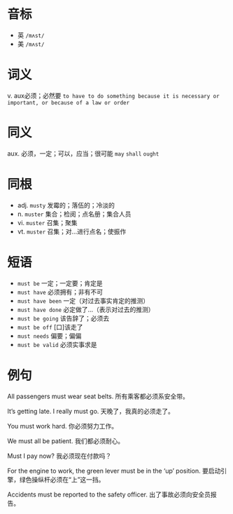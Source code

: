 # 音标

- 英 `/mʌst/`
- 美 `/mʌst/`

# 词义

v. aux必须；必然要
`to have to do something because it is necessary or important, or because of a law or order`

# 同义

aux. 必须，一定；可以，应当；很可能
`may` `shall` `ought`

# 同根

- adj. `musty` 发霉的；落伍的；冷淡的
- n. `muster` 集合；检阅；点名册；集合人员
- vi. `muster` 召集；聚集
- vt. `muster` 召集；对…进行点名；使振作

# 短语

- `must be` 一定；一定要；肯定是
- `must have` 必须拥有；非有不可
- `must have been` 一定（对过去事实肯定的推测）
- `must have done` 必定做了…（表示对过去的推测）
- `must be going` 该告辞了；必须去
- `must be off` [口]该走了
- `must needs` 偏要；偏偏
- `must be valid` 必须实事求是

# 例句

All passengers must wear seat belts.
所有乘客都必须系安全带。

It’s getting late. I really must go.
天晚了，我真的必须走了。

You must work hard.
你必须努力工作。

We must all be patient.
我们都必须耐心。

Must I pay now?
我必须现在付款吗？

For the engine to work, the green lever must be in the ‘up’ position.
要启动引擎，绿色操纵杆必须在“上”这一挡。

Accidents must be reported to the safety officer.
出了事故必须向安全员报告。


